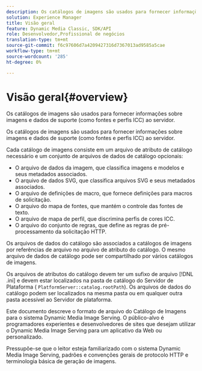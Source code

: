 ```yaml
---
description: Os catálogos de imagens são usados para fornecer informações sobre imagens e dados de suporte (como fontes e perfis ICC) ao servidor.
solution: Experience Manager
title: Visão geral
feature: Dynamic Media Classic, SDK/API
role: Desenvolvedor,Profissional de negócios
translation-type: tm+mt
source-git-commit: f6c97606d7a4209427316d7367013ad9585a5cae
workflow-type: tm+mt
source-wordcount: '285'
ht-degree: 0%

---
```



# Visão geral{#overview}

Os catálogos de imagens são usados para fornecer informações sobre imagens e dados de suporte (como fontes e perfis ICC) ao servidor.

Os catálogos de imagens são usados para fornecer informações sobre imagens e dados de suporte (como fontes e perfis ICC) ao servidor.

Cada catálogo de imagens consiste em um arquivo de atributo de catálogo necessário e um conjunto de arquivos de dados de catálogo opcionais:

* O arquivo de dados da imagem, que classifica imagens e modelos e seus metadados associados.
* O arquivo de dados SVG, que classifica arquivos SVG e seus metadados associados.
* O arquivo de definições de macro, que fornece definições para macros de solicitação.
* O arquivo do mapa de fontes, que mantém o controle das fontes de texto.
* O arquivo de mapa de perfil, que discrimina perfis de cores ICC.
* O arquivo do conjunto de regras, que define as regras de pré-processamento da solicitação HTTP.

Os arquivos de dados do catálogo são associados a catálogos de imagens por referências de arquivo no arquivo de atributo do catálogo. O mesmo arquivo de dados de catálogo pode ser compartilhado por vários catálogos de imagens.

Os arquivos de atributos do catálogo devem ter um sufixo de arquivo [!DNL .ini] e devem estar localizados na pasta de catálogo do Servidor de Plataforma ( `PlatformServer::catalog.rootPath`). Os arquivos de dados do catálogo podem ser localizados na mesma pasta ou em qualquer outra pasta acessível ao Servidor de plataforma.

Este documento descreve o formato de arquivo do Catálogo de Imagens para o sistema Dynamic Media Image Serving. O público-alvo é programadores experientes e desenvolvedores de sites que desejam utilizar o Dynamic Media Image Serving para um aplicativo da Web ou personalizado.

Pressupõe-se que o leitor esteja familiarizado com o sistema Dynamic Media Image Serving, padrões e convenções gerais de protocolo HTTP e terminologia básica de geração de imagens.
